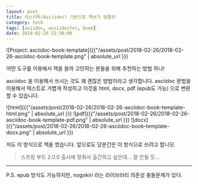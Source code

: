 ```yaml
---
layout: post
title: 아스키독(Asciidoc) 기반으로 책쓰기 템플릿
category: tech
tags: [asiidoc, asciidoctor, book]
date: 2018-02-26 22:30:00
---
```

[](https://github.com/ihoneymon/asciidoc-book-template)

![Project: asciidoc-book-template]({{"/assets/post/2018-02-26/2018-02-26-asciidoc-book-template.png" | absolute_url }})

어떤 도구를 이용해서 책을 쓸까 고민하는 분들을 위해 추천하는 방법 하나!

asciidoc 을 이용해서 쓰시는 것도 꽤 괜찮은 방법이라고 생각합니다.
asciidoc 문법을 이용해서 텍스트로 가볍게 작성하고
이것을 html, docx, pdf (epub도 가능) 으로 변환할 수 있습니다.

![html]({{"/assets/post/2018-02-26/2018-02-26-asciidoc-book-template-html.png" | absolute_url }})
![pdf]({{"/assets/post/2018-02-26/2018-02-26-asciidoc-book-template-pdf.png" | absolute_url }})
![docx]({{"/assets/post/2018-02-26/2018-02-26-asciidoc-book-template-docx.png" | absolute_url }})

저도 이 방식으로 책을 썼습니다. 앞으로도 당분간은 이 방식으로 쓰려고 합니닷.

> 스프링 부트 2.0.0 출시에 맞춰서 출간하고 싶은데... 잘 안될 듯...

****
P.S. epub 방식도 가능하지만, nogokiri 라는 라이브러리 의존성 충돌문제가 있다.
